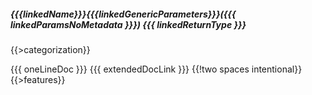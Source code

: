 ##### {{{linkedName}}}{{{linkedGenericParameters}}}({{{ linkedParamsNoMetadata }}}) {{{ linkedReturnType }}}
{{>categorization}}

{{{ oneLineDoc }}} {{{ extendedDocLink }}}  {{!two spaces intentional}}
{{>features}}
